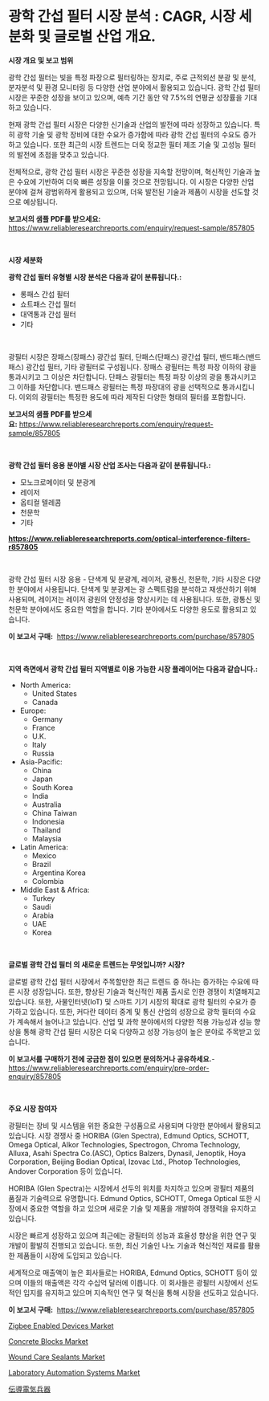 <p><h1>광학 간섭 필터 시장 분석 : CAGR, 시장 세분화 및 글로벌 산업 개요.</h1></p><p><strong>시장 개요 및 보고 범위</strong></p>
<p><p>광학 간섭 필터는 빛을 특정 파장으로 필터링하는 장치로, 주로 근적외선 분광 및 분석, 분자분석 및 환경 모니터링 등 다양한 산업 분야에서 활용되고 있습니다. 광학 간섭 필터 시장은 꾸준한 성장을 보이고 있으며, 예측 기간 동안 약 7.5%의 연평균 성장률을 기대하고 있습니다.</p><p>현재 광학 간섭 필터 시장은 다양한 신기술과 산업의 발전에 따라 성장하고 있습니다. 특히 광학 기술 및 광학 장비에 대한 수요가 증가함에 따라 광학 간섭 필터의 수요도 증가하고 있습니다. 또한 최근의 시장 트렌드는 더욱 정교한 필터 제조 기술 및 고성능 필터의 발전에 초점을 맞추고 있습니다.</p><p>전체적으로, 광학 간섭 필터 시장은 꾸준한 성장을 지속할 전망이며, 혁신적인 기술과 높은 수요에 기반하여 더욱 빠른 성장을 이룰 것으로 전망됩니다. 이 시장은 다양한 산업 분야에 걸쳐 광범위하게 활용되고 있으며, 더욱 발전된 기술과 제품이 시장을 선도할 것으로 예상됩니다.</p></p>
<p><strong>보고서의 샘플 PDF를 받으세요:</strong> <a href="https://www.reliableresearchreports.com/enquiry/request-sample/857805">https://www.reliableresearchreports.com/enquiry/request-sample/857805</a></p>
<p>&nbsp;</p>
<p><strong>시장 세분화</strong></p>
<p><strong>광학 간섭 필터 유형별 시장 분석은 다음과 같이 분류됩니다.:</strong></p>
<p><ul><li>롱패스 간섭 필터</li><li>쇼트패스 간섭 필터</li><li>대역통과 간섭 필터</li><li>기타</li></ul></p>
<p>&nbsp;</p>
<p><p>광필터 시장은 장패스(장패스) 광간섭 필터, 단패스(단패스) 광간섭 필터, 밴드패스(밴드패스) 광간섭 필터, 기타 광필터로 구성됩니다. 장패스 광필터는 특정 파장 이하의 광을 통과시키고 그 이상은 차단합니다. 단패스 광필터는 특정 파장 이상의 광을 통과시키고 그 이하를 차단합니다. 밴드패스 광필터는 특정 파장대의 광을 선택적으로 통과시킵니다. 이외의 광필터는 특정한 용도에 따라 제작된 다양한 형태의 필터를 포함합니다.</p></p>
<p><strong>보고서의 샘플 PDF를 받으세요:</strong>&nbsp;<a href="https://www.reliableresearchreports.com/enquiry/request-sample/857805">https://www.reliableresearchreports.com/enquiry/request-sample/857805</a></p>
<p>&nbsp;</p>
<p><strong> 광학 간섭 필터 응용 분야별 시장 산업 조사는 다음과 같이 분류됩니다.:</strong></p>
<p><ul><li>모노크로메이터 및 분광계</li><li>레이저</li><li>옵티컬 텔레콤</li><li>천문학</li><li>기타</li></ul></p>
<p><strong><a href="https://www.reliableresearchreports.com/optical-interference-filters-r857805">https://www.reliableresearchreports.com/optical-interference-filters-r857805</a></strong></p>
<p>&nbsp;</p>
<p><p>광학 간섭 필터 시장 응용 - 단색계 및 분광계, 레이저, 광통신, 천문학, 기타 시장은 다양한 분야에서 사용됩니다. 단색계 및 분광계는 광 스펙트럼을 분석하고 재생산하기 위해 사용되며, 레이저는 레이저 광원의 안정성을 향상시키는 데 사용됩니다. 또한, 광통신 및 천문학 분야에서도 중요한 역할을 합니다. 기타 분야에서도 다양한 용도로 활용되고 있습니다.</p></p>
<p><strong>이 보고서 구매:</strong>&nbsp; <a href="https://www.reliableresearchreports.com/purchase/857805">https://www.reliableresearchreports.com/purchase/857805</a></p>
<p>&nbsp;</p>
<p><strong>지역 측면에서 광학 간섭 필터 지역별로 이용 가능한 시장 플레이어는 다음과 같습니다.:</strong></p>
<p><ul>
    <li>
        North America:
        <ul>
            <li>United States</li>
            <li>Canada</li>
        </ul>
    </li>
    <li>
        Europe:
        <ul>
            <li>Germany</li>
            <li>France</li>
            <li>U.K.</li>
            <li>Italy</li>
            <li>Russia</li>
        </ul>
    </li>
    <li>
        Asia-Pacific:
        <ul>
            <li>China</li>
            <li>Japan</li>
            <li>South Korea</li>
            <li>India</li>
            <li>Australia</li>
            <li>China Taiwan</li>
            <li>Indonesia</li>
            <li>Thailand</li>
            <li>Malaysia</li>
        </ul>
    </li>
    <li>
        Latin America:
        <ul>
            <li>Mexico</li>
            <li>Brazil</li>
            <li>Argentina Korea</li>
            <li>Colombia</li>
        </ul>
    </li>
    <li>
        Middle East & Africa:
        <ul>
            <li>Turkey</li>
            <li>Saudi</li>
            <li>Arabia</li>
            <li>UAE</li>
            <li>Korea</li>
        </ul>
    </li>
    </ul></p>
<p>&nbsp;</p>
<p><strong>글로벌 광학 간섭 필터 의 새로운 트렌드는 무엇입니까? 시장?</strong></p>
<p><p>글로벌 광학 간섭 필터 시장에서 주목할만한 최근 트렌드 중 하나는 증가하는 수요에 따른 시장 성장입니다. 또한, 향상된 기술과 혁신적인 제품 출시로 인한 경쟁이 치열해지고 있습니다. 또한, 사물인터넷(IoT) 및 스마트 기기 시장의 확대로 광학 필터의 수요가 증가하고 있습니다. 또한, 커다란 데이터 중계 및 통신 산업의 성장으로 광학 필터의 수요가 계속해서 늘어나고 있습니다. 산업 및 과학 분야에서의 다양한 적용 가능성과 성능 향상을 통해 광학 간섭 필터 시장은 더욱 다양하고 성장 가능성이 높은 분야로 주목받고 있습니다.</p></p>
<p><strong>이 보고서를 구매하기 전에 궁금한 점이 있으면 문의하거나 공유하세요.</strong>- <a href="https://www.reliableresearchreports.com/enquiry/pre-order-enquiry/857805">https://www.reliableresearchreports.com/enquiry/pre-order-enquiry/857805</a></p>
<p>&nbsp;</p>
<p><strong>주요 시장 참여자</strong></p>
<p><p>광필터는 장비 및 시스템을 위한 중요한 구성품으로 사용되며 다양한 분야에서 활용되고 있습니다. 시장 경쟁사 중 HORIBA (Glen Spectra), Edmund Optics, SCHOTT, Omega Optical, Alkor Technologies, Spectrogon, Chroma Technology, Alluxa, Asahi Spectra Co.(ASC), Optics Balzers, Dynasil, Jenoptik, Hoya Corporation, Beijing Bodian Optical, Izovac Ltd., Photop Technologies, Andover Corporation 등이 있습니다.</p><p>HORIBA (Glen Spectra)는 시장에서 선두의 위치를 차지하고 있으며 광필터 제품의 품질과 기술력으로 유명합니다. Edmund Optics, SCHOTT, Omega Optical 또한 시장에서 중요한 역할을 하고 있으며 새로운 기술 및 제품을 개발하여 경쟁력을 유지하고 있습니다.</p><p>시장은 빠르게 성장하고 있으며 최근에는 광필터의 성능과 효율성 향상을 위한 연구 및 개발이 활발히 진행되고 있습니다. 또한, 최신 기술인 나노 기술과 혁신적인 재료를 활용한 제품들이 시장에 도입되고 있습니다.</p><p>세계적으로 매출액이 높은 회사들로는 HORIBA, Edmund Optics, SCHOTT 등이 있으며 이들의 매출액은 각각 수십억 달러에 이릅니다. 이 회사들은 광필터 시장에서 선도적인 입지를 유지하고 있으며 지속적인 연구 및 혁신을 통해 시장을 선도하고 있습니다.</p></p>
<p><strong>이 보고서 구매:</strong>&nbsp;&nbsp;<a href="https://www.reliableresearchreports.com/purchase/857805">https://www.reliableresearchreports.com/purchase/857805</a></p>
<p><p><a href="https://github.com/marloy8/Market-Research-Report-List-3/blob/main/zigbee-enabled-devices-market.md">Zigbee Enabled Devices Market</a></p><p><a href="https://issuu.com/reportprime-2/docs/concrete-blocks-market-size-2030.pptx">Concrete Blocks Market</a></p><p><a href="https://issuu.com/reportprime-2/docs/wound-care-sealants-market-size-2030.pptx">Wound Care Sealants Market</a></p><p><a href="https://github.com/jj19131/Market-Research-Report-List-2/blob/main/laboratory-automation-systems-market.md">Laboratory Automation Systems Market</a></p><p><a href="https://github.com/dzy793153605/Market-Research-Report-List-1/blob/main/134180020838.md">伝導電気兵器</a></p></p>